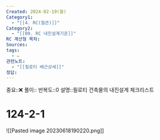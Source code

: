 ```yaml
---
Created: 2024-02-19(월)
Category1:
  - "[[4. RC(철콘)]]"
Category2:
  - "[[09. RC 내진설계기준]]"
RC 계산형 목차: 
Sources: 
tags:
  - ✏️
관련노트:
  - "[[필로티 배근상세]]"
정답:
---
```

중요::❌
풀이::
반복도::0
설명::필로티 건축물의 내진설계 체크리스트
#  124-2-1



![[Pasted image 20230618190220.png]]